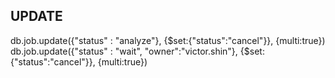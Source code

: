 
## UPDATE
db.job.update({"status" : "analyze"}, {$set:{"status":"cancel"}}, {multi:true})
db.job.update({"status" : "wait", "owner":"victor.shin"}, {$set:{"status":"cancel"}}, {multi:true})
